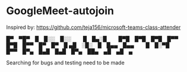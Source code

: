 # GoogleMeet-autojoin

Inspired by: https://github.com/teja156/microsoft-teams-class-attender


█▀ ▀█▀ █ █░░ █░░   █ █▄░█   █▀█ █▀█ █▀█ █▀▀ █▀█ █▀▀ █▀ █▀ █
▄█ ░█░ █ █▄▄ █▄▄   █ █░▀█   █▀▀ █▀▄ █▄█ █▄█ █▀▄ ██▄ ▄█ ▄█ ▄

Searching for bugs and testing need to be made
